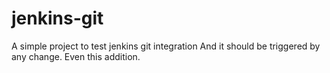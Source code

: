 # jenkins-git

A simple project to test jenkins git integration
And it should be triggered by any change. Even this addition.
